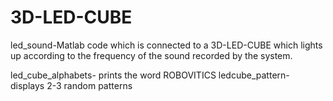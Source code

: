 # 3D-LED-CUBE 





led_sound-Matlab code which is connected to a 3D-LED-CUBE which lights up according to the frequency of the sound recorded by the system.

led_cube_alphabets- prints the word ROBOVITICS
ledcube_pattern- displays 2-3 random patterns
